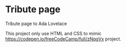 # Tribute page
Tribute page to Ada Lovelace

This project only use HTML and CSS to mimic https://codepen.io/freeCodeCamp/full/zNqgVx project.
